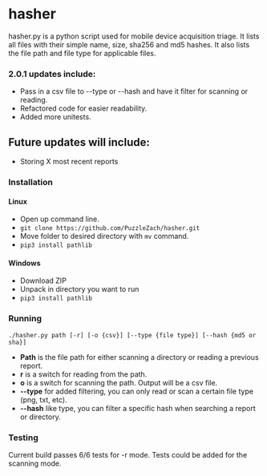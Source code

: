 # hasher

hasher.py is a python script used for mobile device acquisition triage. 
It lists all files with their simple name, size, sha256 and md5 hashes.
It also lists the file path and file type for applicable files.

### 2.0.1 updates include:
- Pass in a csv file to --type or --hash and have it filter for scanning or reading.
- Refactored code for easier readability.
- Added more unitests.

## Future updates will include:
- Storing X most recent reports 


### Installation

#### Linux
- Open up command line.
 - `git clone https://github.com/PuzzleZach/hasher.git`
 - Move folder to desired directory with `mv` command.
- `pip3 install pathlib`

#### Windows
- Download ZIP
- Unpack in directory you want to run
- `pip3 install pathlib`

### Running
`./hasher.py path [-r] [-o {csv}] [--type {file type}] [--hash {md5 or sha}]`

- **Path** is the file path for either scanning a directory or reading a previous report.
- **r** is a switch for reading from the path.
- **o** is a switch for scanning the path. Output will be a csv file.
- **--type** for added filtering, you can only read or scan a certain file type (png, txt, etc).
- **--hash** like type, you can filter a specific hash when searching a report or directory.

### Testing

Current build passes 6/6 tests for -r mode. Tests could be added for the scanning mode.
